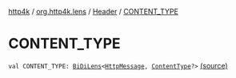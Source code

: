 [http4k](../../index.md) / [org.http4k.lens](../index.md) / [Header](index.md) / [CONTENT_TYPE](./-c-o-n-t-e-n-t_-t-y-p-e.md)

# CONTENT_TYPE

`val CONTENT_TYPE: `[`BiDiLens`](../-bi-di-lens/index.md)`<`[`HttpMessage`](../../org.http4k.core/-http-message/index.md)`, `[`ContentType`](../../org.http4k.core/-content-type/index.md)`?>` [(source)](https://github.com/http4k/http4k/blob/master/http4k-core/src/main/kotlin/org/http4k/lens/header.kt#L16)